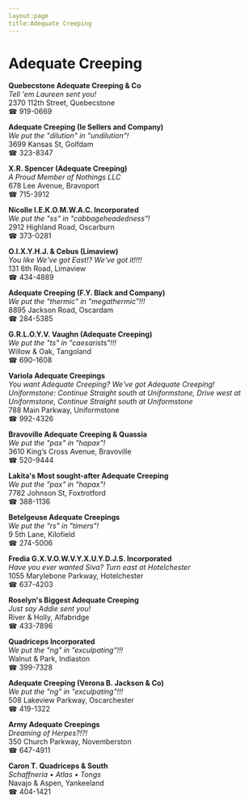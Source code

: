 ```yaml
---
layout:page
title:Adequate Creeping
---
```

# Adequate Creeping

**Quebecstone Adequate Creeping & Co**  
_Tell 'em Laureen sent you!_  
2370 112th Street, Quebecstone  
☎ 919-0669



**Adequate Creeping (Ie Sellers and Company)**  
_We put the "dilution" in "undilution"!_  
3699 Kansas St, Golfdam  
☎ 323-8347



**X.R. Spencer (Adequate Creeping)**  
_A Proud Member of Nothings LLC_  
678 Lee Avenue, Bravoport  
☎ 715-3912



**Nicolle I.E.K.O.M.W.A.C. Incorporated**  
_We put the "ss" in "cabbageheadedness"!_  
2912 Highland Road, Oscarburn  
☎ 373-0281



**O.I.X.Y.H.J. & Cebus (Limaview)**  
_You like We've got East!? We've got it!!!!_  
131 6th Road, Limaview  
☎ 434-4889



**Adequate Creeping (F.Y. Black and Company)**  
_We put the "thermic" in "megathermic"!!!_  
8895 Jackson Road, Oscardam  
☎ 284-5385



**G.R.L.O.Y.V. Vaughn (Adequate Creeping)**  
_We put the "ts" in "caesarists"!!!_  
Willow & Oak, Tangoland  
☎ 690-1608



**Variola Adequate Creepings**  
_You want Adequate Creeping? We've got Adequate Creeping! 
Uniformstone: Continue Straight south at Uniformstone, Drive west at Uniformstone, Continue Straight south at Uniformstone_  
788 Main Parkway, Uniformstone  
☎ 992-4326



**Bravoville Adequate Creeping & Quassia**  
_We put the "pax" in "hapax"!_  
3610 King’s Cross Avenue, Bravoville  
☎ 520-9444



**Lakita's Most sought-after Adequate Creeping**  
_We put the "pax" in "hapax"!_  
7782 Johnson St, Foxtrotford  
☎ 388-1136



**Betelgeuse Adequate Creepings**  
_We put the "rs" in "timers"!_  
9 5th Lane, Kilofield  
☎ 274-5006



**Fredia G.X.V.O.W.V.Y.X.U.Y.D.J.S. Incorporated**  
_Have you ever wanted Siva? 
Turn east at Hotelchester_  
1055 Marylebone Parkway, Hotelchester  
☎ 637-4203



**Roselyn's Biggest Adequate Creeping**  
_Just say Addie sent you!_  
River & Holly, Alfabridge  
☎ 433-7896



**Quadriceps Incorporated**  
_We put the "ng" in "exculpating"!!!_  
Walnut & Park, Indiaston  
☎ 399-7328



**Adequate Creeping (Verona B. Jackson & Co)**  
_We put the "ng" in "exculpating"!!!_  
508 Lakeview Parkway, Oscarchester  
☎ 419-1322



**Army Adequate Creepings**  
_Dreaming of Herpes?!?!_  
350 Church Parkway, Novemberston  
☎ 647-4911



**Caron T. Quadriceps & South**  
_Schaffneria • Atlas • Tongs_  
Navajo & Aspen, Yankeeland  
☎ 404-1421



